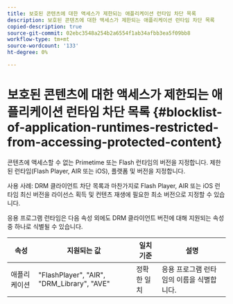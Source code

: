 ```yaml
---
title: 보호된 콘텐츠에 대한 액세스가 제한되는 애플리케이션 런타임 차단 목록
description: 보호된 콘텐츠에 대한 액세스가 제한되는 애플리케이션 런타임 차단 목록
copied-description: true
source-git-commit: 02ebc3548a254b2a6554f1ab34afbb3ea5f09bb8
workflow-type: tm+mt
source-wordcount: '133'
ht-degree: 0%

---
```


# 보호된 콘텐츠에 대한 액세스가 제한되는 애플리케이션 런타임 차단 목록 {#blocklist-of-application-runtimes-restricted-from-accessing-protected-content}

콘텐츠에 액세스할 수 없는 Primetime 또는 Flash 런타임의 버전을 지정합니다. 제한된 런타임(Flash Player, AIR 또는 iOS), 플랫폼 및 버전을 지정합니다.

사용 사례: DRM 클라이언트 차단 목록과 마찬가지로 Flash Player, AIR 또는 iOS 런타임 최신 버전을 라이선스 획득 및 컨텐츠 재생에 필요한 최소 버전으로 지정할 수 있습니다.

응용 프로그램 런타임은 다음 속성 외에도 DRM 클라이언트 버전에 대해 지원되는 속성 중 하나로 식별될 수 있습니다.

| **속성** | **지원되는 값** | **일치 기준** | **설명** |
|---|---|---|---|
| 애플리케이션 | &quot;FlashPlayer&quot;, &quot;AIR&quot;, &quot;DRM_Library&quot;, &quot;AVE&quot; | 정확한 일치 | 응용 프로그램 런타임의 이름을 식별합니다. |
